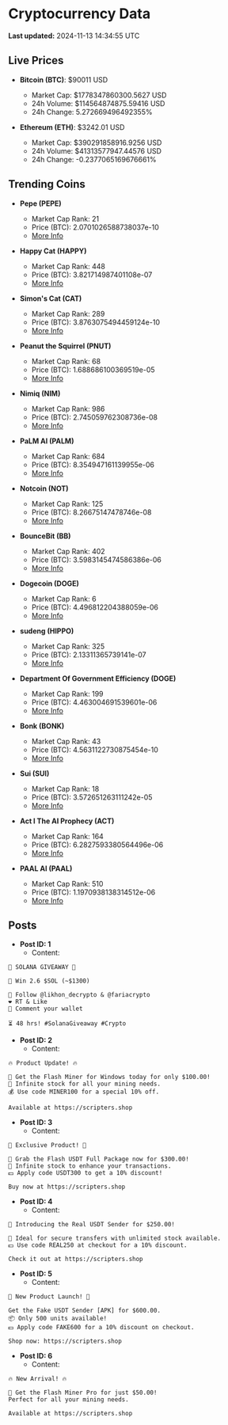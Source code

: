 # Cryptocurrency Data

**Last updated:** 2024-11-13 14:34:55 UTC

## Live Prices
- **Bitcoin (BTC)**: $90011 USD
  - Market Cap: $1778347860300.5627 USD
  - 24h Volume: $114564874875.59416 USD
  - 24h Change: 5.272669496492355%

- **Ethereum (ETH)**: $3242.01 USD
  - Market Cap: $390291858916.9256 USD
  - 24h Volume: $41313577947.44576 USD
  - 24h Change: -0.2377065169676661%

## Trending Coins
- **Pepe (PEPE)**
  - Market Cap Rank: 21
  - Price (BTC): 2.0701026588738037e-10
  - [More Info](https://www.coingecko.com/en/coins/pepe)

- **Happy Cat (HAPPY)**
  - Market Cap Rank: 448
  - Price (BTC): 3.821714987401108e-07
  - [More Info](https://www.coingecko.com/en/coins/happycat)

- **Simon's Cat (CAT)**
  - Market Cap Rank: 289
  - Price (BTC): 3.8763075494459124e-10
  - [More Info](https://www.coingecko.com/en/coins/simons-cat)

- **Peanut the Squirrel (PNUT)**
  - Market Cap Rank: 68
  - Price (BTC): 1.688686100369519e-05
  - [More Info](https://www.coingecko.com/en/coins/peanut-the-squirrel)

- **Nimiq (NIM)**
  - Market Cap Rank: 986
  - Price (BTC): 2.745059762308736e-08
  - [More Info](https://www.coingecko.com/en/coins/nimiq)

- **PaLM AI (PALM)**
  - Market Cap Rank: 684
  - Price (BTC): 8.354947161139955e-06
  - [More Info](https://www.coingecko.com/en/coins/palm-ai)

- **Notcoin (NOT)**
  - Market Cap Rank: 125
  - Price (BTC): 8.26675147478746e-08
  - [More Info](https://www.coingecko.com/en/coins/notcoin)

- **BounceBit (BB)**
  - Market Cap Rank: 402
  - Price (BTC): 3.5983145474586386e-06
  - [More Info](https://www.coingecko.com/en/coins/bouncebit)

- **Dogecoin (DOGE)**
  - Market Cap Rank: 6
  - Price (BTC): 4.496812204388059e-06
  - [More Info](https://www.coingecko.com/en/coins/dogecoin)

- **sudeng (HIPPO)**
  - Market Cap Rank: 325
  - Price (BTC): 2.13311365739141e-07
  - [More Info](https://www.coingecko.com/en/coins/sudeng)

- **Department Of Government Efficiency (DOGE)**
  - Market Cap Rank: 199
  - Price (BTC): 4.463004691539601e-06
  - [More Info](https://www.coingecko.com/en/coins/department-of-government-efficiency)

- **Bonk (BONK)**
  - Market Cap Rank: 43
  - Price (BTC): 4.5631122730875454e-10
  - [More Info](https://www.coingecko.com/en/coins/bonk)

- **Sui (SUI)**
  - Market Cap Rank: 18
  - Price (BTC): 3.572651263111242e-05
  - [More Info](https://www.coingecko.com/en/coins/sui)

- **Act I The AI Prophecy (ACT)**
  - Market Cap Rank: 164
  - Price (BTC): 6.2827593380564496e-06
  - [More Info](https://www.coingecko.com/en/coins/act-i-the-ai-prophecy)

- **PAAL AI (PAAL)**
  - Market Cap Rank: 510
  - Price (BTC): 1.1970938138314512e-06
  - [More Info](https://www.coingecko.com/en/coins/paal-ai)

## Posts
- **Post ID: 1**
  - Content:
```
🚀 SOLANA GIVEAWAY 🚀

🎁 Win 2.6 $SOL (~$1300)

🤝 Follow @likhon_decrypto & @fariacrypto
❤️ RT & Like
💬 Comment your wallet

⏳ 48 hrs! #SolanaGiveaway #Crypto
```

- **Post ID: 2**
  - Content:
```
🔥 Product Update! 🔥

🚀 Get the Flash Miner for Windows today for only $100.00!
🔋 Infinite stock for all your mining needs.
💰 Use code MINER100 for a special 10% off.

Available at https://scripters.shop
```

- **Post ID: 3**
  - Content:
```
🎁 Exclusive Product! 🎁

💸 Grab the Flash USDT Full Package now for $300.00!
🎉 Infinite stock to enhance your transactions.
💵 Apply code USDT300 to get a 10% discount!

Buy now at https://scripters.shop
```

- **Post ID: 4**
  - Content:
```
💎 Introducing the Real USDT Sender for $250.00!

💼 Ideal for secure transfers with unlimited stock available.
💵 Use code REAL250 at checkout for a 10% discount.

Check it out at https://scripters.shop
```

- **Post ID: 5**
  - Content:
```
🚀 New Product Launch! 🚀

Get the Fake USDT Sender [APK] for $600.00.
📦 Only 500 units available!
💵 Apply code FAKE600 for a 10% discount on checkout.

Shop now: https://scripters.shop
```

- **Post ID: 6**
  - Content:
```
🔥 New Arrival! 🔥

💸 Get the Flash Miner Pro for just $50.00!
Perfect for all your mining needs.

Available at https://scripters.shop
```

